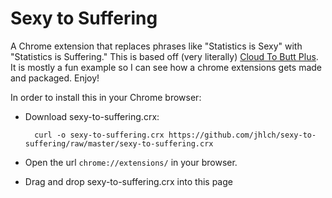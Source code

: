 Sexy to Suffering
=================

A Chrome extension that replaces phrases like "Statistics is Sexy" with "Statistics is Suffering."
This is based off (very literally) [Cloud To Butt Plus](https://github.com/hank/cloud-to-butt). 
It is mostly a fun example so I can see how a chrome extensions gets made and packaged. Enjoy!

In order to install this in your Chrome browser:

* Download sexy-to-suffering.crx: 

        curl -o sexy-to-suffering.crx https://github.com/jhlch/sexy-to-suffering/raw/master/sexy-to-suffering.crx

* Open the url `chrome://extensions/` in your browser.
* Drag and drop sexy-to-suffering.crx into this page 
